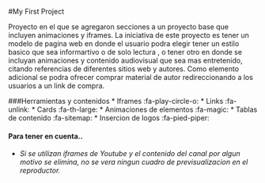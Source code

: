 #My First Project
<p>
Proyecto en el que se agregaron secciones a un proyecto base que incluyen animaciones y iframes.
La iniciativa de este proyecto es tener un modelo de pagina web en donde el usuario podra elegir tener un estilo basico que sea informartivo o de solo lectura , o tener otro en donde se incluyan animaciones y contenido audiovisual que sea mas entretenido, citando referencias de diferentes sitios web y autores.
Como elemento adicional se podra ofrecer comprar material de autor redireccionando a los usuarios a un link de compra.
</p>
###Herramientas y contenidos
* Iframes :fa-play-circle-o:
* Links :fa-unlink:
* Cards :fa-th-large:
* Animaciones de elementos :fa-magic:
* Tablas de contenido :fa-sitemap:
* Insercion de logos :fa-pied-piper:

#### Para tener en cuenta..
* *Si se utilizan iframes de Youtube y el contenido del canal por algun motivo se elimina, no se vera ningun cuadro de previsualizacion en el reproductor.*
